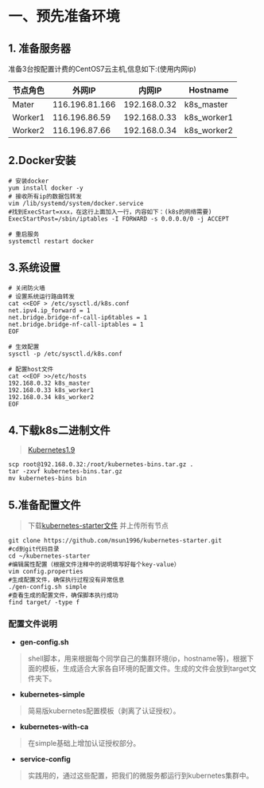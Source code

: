 # 一、预先准备环境
## 1. 准备服务器
准备3台按配置计费的CentOS7云主机,信息如下:(使用内网ip)

| 节点角色 | 外网IP | 内网IP | Hostname |
| ------------ | ------------ | ------------ | ------------ |
| Mater   | 116.196.81.166 | 192.168.0.32 | k8s_master |
| Worker1 | 116.196.86.59 | 192.168.0.33 | k8s_worker1 |
| Worker2 | 116.196.87.66 | 192.168.0.34 | k8s_worker2 |

## 2.Docker安装
```shell
# 安装docker
yum install docker -y
# 接收所有ip的数据包转发
vim /lib/systemd/system/docker.service
#找到ExecStart=xxx，在这行上面加入一行，内容如下：(k8s的网络需要)
ExecStartPost=/sbin/iptables -I FORWARD -s 0.0.0.0/0 -j ACCEPT

# 重启服务
systemctl restart docker
```
## 3.系统设置
```shell
# 关闭防火墙
# 设置系统运行路由转发
cat <<EOF > /etc/sysctl.d/k8s.conf
net.ipv4.ip_forward = 1
net.bridge.bridge-nf-call-ip6tables = 1
net.bridge.bridge-nf-call-iptables = 1
EOF

# 生效配置
sysctl -p /etc/sysctl.d/k8s.conf

# 配置host文件
cat <<EOF >>/etc/hosts
192.168.0.32 k8s_master
192.168.0.33 k8s_worker1
192.168.0.34 k8s_worker2
EOF
```
## 4.下载k8s二进制文件
> [Kubernetes1.9][0]
```shell 
scp root@192.168.0.32:/root/kubernetes-bins.tar.gz .
tar -zxvf kubernetes-bins.tar.gz
mv kubernetes-bins bin
```
## 5.准备配置文件
> 下载[kubernetes-starter文件][1] 并上传所有节点

```shell
git clone https://github.com/msun1996/kubernetes-starter.git
#cd到git代码目录
cd ~/kubernetes-starter
#编辑属性配置（根据文件注释中的说明填写好每个key-value）
vim config.properties
#生成配置文件，确保执行过程没有异常信息
./gen-config.sh simple
#查看生成的配置文件，确保脚本执行成功
find target/ -type f
```
### 配置文件说明

*   **gen-config.sh**
> shell脚本，用来根据每个同学自己的集群环境(ip，hostname等)，根据下面的模板，生成适合大家各自环境的配置文件。生成的文件会放到target文件夹下。

*   **kubernetes-simple**
> 简易版kubernetes配置模板（剥离了认证授权）。

*   **kubernetes-with-ca**
> 在simple基础上增加认证授权部分。

*   **service-config**
> 实践用的，通过这些配置，把我们的微服务都运行到kubernetes集群中。

  [0]:https://pan.baidu.com/s/1i8ZAjIz4d8W_OYABz-7boQ
  [1]:https://github.com/msun1996/kubernetes-starter